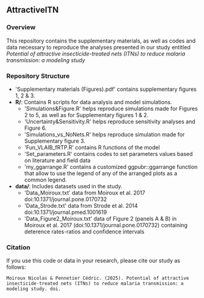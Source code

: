 
## AttractiveITN

<!-- badges: start -->
<!-- badges: end -->
### Overview
This repository contains the supplementary materials, as well as codes and data necessary to reproduce the analyses presented in our study entitled
_Potential of attractive insecticide-treated nets (ITNs) to reduce malaria transmission: a modeling study_

### Repository Structure
- 'Supplementary materials (Figures).pdf' contains supplementary figures 1, 2 & 3.
- **R/**: Contains R scripts for data analysis and model simulations.
    - 'Simulations&Figure.R' helps reproduce simulations made for Figures 2 to 5, as well as for Supplementary figures 1 & 2.
    - 'Uncertainty&Sensitivity.R' helps reproduce sensitivity analyses and Figure 6.
    - 'Simulations_vs_NoNets.R' helps reproduce simulation made for Supplementary figure 3.
    - 'Fun_VLAIB_fRTP.R' contains R functions of the model
    - 'Set_parameters.R' contains codes to set parameters values based on literature and field data 
    - 'my_ggarrange.R' contains a customized ggpubr::ggarrange function that allow to use the legend of any of the arranged plots as a common legend.
- **data/**: Includes datasets used in the study.
    - 'Data_Moiroux.txt' data from Moiroux et al. 2017 doi:10.1371/journal.pone.0170732
    - 'Data_Strode.txt' data from Strode et al. 2014 doi:10.1371/journal.pmed.1001619
    - 'Data_Figure2_Moiroux.txt' data of Figure 2 (panels A & B) in Moiroux et al. 2017 (doi:10.1371/journal.pone.0170732) containing deterence rates-ratios and confidence intervals

### Citation

If you use this code or data in your research, please cite our study as follows:

```
Moiroux Nicolas & Pennetier Cédric. (2025). Potential of attractive insecticide-treated nets (ITNs) to reduce malaria transmission: a modeling study. doi.
```